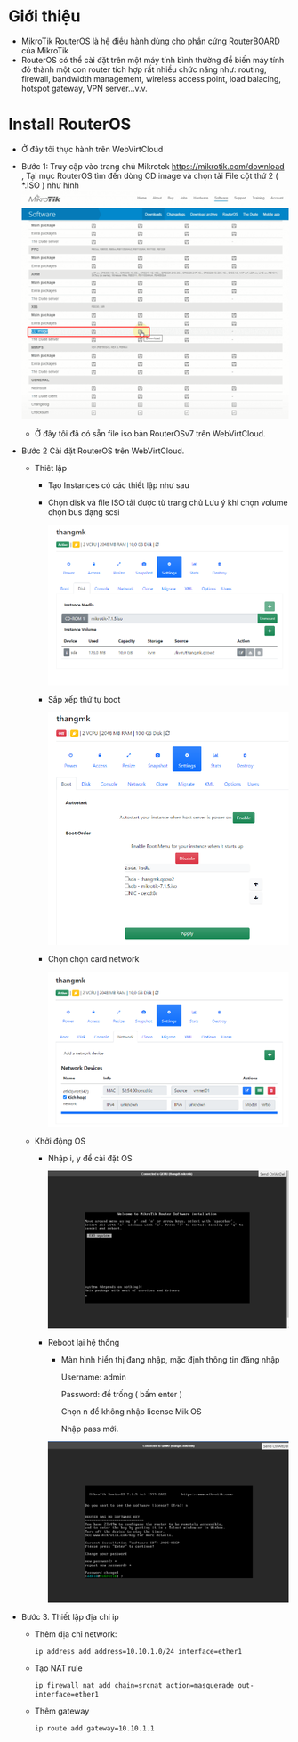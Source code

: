 # Giới thiệu  
- MikroTik RouterOS là hệ điều hành dùng cho phần cứng RouterBOARD của MikroTik
- RouterOS có thể cài đặt trên một máy tính bình thường để biến máy tính đó thành một con router tích hợp rất nhiều chức năng như: routing, firewall, bandwidth management, wireless access point, load balacing, hotspot gateway, VPN server…v.v.
# Install RouterOS

- Ở đây tôi thực hành trên WebVirtCloud

- Bước 1: Truy cập vào trang chủ Mikrotek https://mikrotik.com/download , Tại mục RouterOS tìm đến dòng CD image và chọn tải File cột thứ 2 ( *.ISO ) như hình
 ![image](image/1.png)

  - Ở đây tôi đã có sẵn file iso bản RouterOSv7 trên WebVirtCloud.
- Bước 2 Cài đặt RouterOS trên WebVirtCloud. 
  - Thiêt lập 
    - Tạo Instances có các thiết lập như sau  
    -  Chọn disk và file ISO tải được từ trang chủ Lưu ý khi chọn volume chọn bus dạng scsi

       ![image](image/Screenshot_1.png)

    - Sắp xếp thứ tự boot

      ![image](image/Screenshot_2.png)
        
    - Chọn chọn card network

      ![image](image/Screenshot_3.png)
  - Khởi động OS
    - Nhập i, y để cài đặt OS

      ![image](image/Screenshot_4.png)
    - Reboot lại hệ thống  
      - Màn hình hiển thị đang nhập, mặc định thông tin đăng nhập
         
         Username: admin
         
         Password: để trống ( bấm enter )

         Chọn n để không nhập license Mik OS
         
         Nhập pass mới.

      ![image](image/Screenshot_5.png)

- Bước 3. Thiết lập địa chỉ ip 
  - Thêm địa chỉ network: 
    
        ip address add address=10.10.1.0/24 interface=ether1

  - Tạo NAT rule

        ip firewall nat add chain=srcnat action=masquerade out-interface=ether1

  - Thêm gateway

        ip route add gateway=10.10.1.1
 




